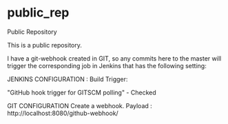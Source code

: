 # public_rep
Public Repository

This is a public repository.

I have a git-webhook created in GIT, so any commits here to the master will trigger the corresponding job in Jenkins 
that has the following setting:

JENKINS CONFIGURATION :
Build Trigger:

"GitHub hook trigger for GITSCM polling" - Checked

GIT CONFIGURATION
Create a webhook.
Payload : http://localhost:8080/github-webhook/

